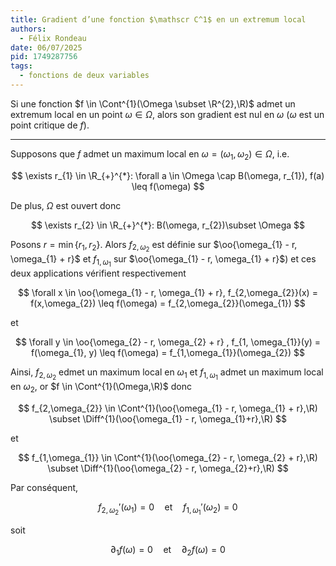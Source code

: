 ```yaml
---
title: Gradient d’une fonction $\mathscr C^1$ en un extremum local
authors:
  - Félix Rondeau
date: 06/07/2025
pid: 1749287756
tags:
  - fonctions de deux variables
---
```


Si une fonction $f \in \Cont^{1}(\Omega \subset \R^{2},\R)$ admet un extremum local en un point $\omega \in \Omega$, alors son gradient est nul en $\omega$ ($\omega$ est un point critique de $f$).

---

Supposons que $f$ admet un maximum local en $\omega = (\omega_{1}, \omega_{2}) \in \Omega$, i.e.

$$
    \exists r_{1} \in \R_{+}^{*}: \forall a \in \Omega \cap B(\omega, r_{1}), f(a) \leq f(\omega)
$$

De plus, $\Omega$ est ouvert donc

$$
    \exists r_{2} \in \R_{+}^{*}: B(\omega, r_{2})\subset \Omega
$$

Posons $r = \min\{r_{1}, r_{2}\}$. Alors $f_{2,\omega_{2}}$ est définie sur $\oo{\omega_{1} - r, \omega_{1} + r}$ et $f_{1,\omega_{1}}$ sur $\oo{\omega_{1} - r, \omega_{1} + r}$) et ces deux applications vérifient respectivement

$$
    \forall x \in \oo{\omega_{1} - r, \omega_{1} + r}, f_{2,\omega_{2}}(x) = f(x,\omega_{2}) \leq  f(\omega) = f_{2,\omega_{2}}(\omega_{1})
$$

et

$$
    \forall y \in \oo{\omega_{2} - r, \omega_{2} + r} , f_{1, \omega_{1}}(y) = f(\omega_{1}, y) \leq f(\omega) = f_{1,\omega_{1}}(\omega_{2})
$$

Ainsi, $f_{2, \omega_{2}}$ edmet un maximum local en $\omega_{1}$ et $f_{1,\omega_{1}}$ admet un maximum local en $\omega_{2}$, or $f \in \Cont^{1}(\Omega,\R)$ donc

$$
    f_{2,\omega_{2}} \in \Cont^{1}(\oo{\omega_{1} - r, \omega_{1} + r},\R) \subset \Diff^{1}(\oo{\omega_{1} - r, \omega_{1}+r},\R)
$$

et

$$
    f_{1,\omega_{1}} \in \Cont^{1}(\oo{\omega_{2} - r, \omega_{2} + r},\R) \subset \Diff^{1}(\oo{\omega_{2} - r, \omega_{2}+r},\R)
$$

Par conséquent,

$$
    f_{2,\omega_{2}}'(\omega_{1}) = 0 \quad\text{et}\quad f_{1,\omega_{1}}'(\omega_{2}) = 0
$$

soit

$$
    \partial_{1}f(\omega) = 0 \quad\text{et}\quad \partial_{2}f(\omega) = 0
$$

